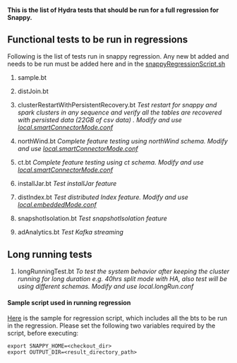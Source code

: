 #### This is the list of Hydra tests that should be run for a full regression for Snappy.

## Functional tests to be run in regressions

Following is the list of tests run in snappy regression. Any new bt added and needs to be run must be added here and in the [snappyRegressionScript.sh](../../test/java/io/snappydata/hydra/snappyRegressionScript.sh)

1. sample.bt

2. distJoin.bt

3. clusterRestartWithPersistentRecovery.bt
    *Test restart for snappy and spark clusters in any sequence and verify all the tables are recovered with persisted data (22GB of csv data) . Modify and use [local.smartConnectorMode.conf](../../test/java/io/snappydata/hydra/local.smartConnectorMode.conf)*

4. northWind.bt
    *Complete feature testing using northWind schema. Modify and use [local.smartConnectorMode.conf](../../test/java/io/snappydata/hydra/local.smartConnectorMode.conf)*

5. ct.bt
    *Complete feature testing using ct schema. Modify and use [local.smartConnectorMode.conf](../../test/java/io/snappydata/hydra/local.smartConnectorMode.conf)*

6. installJar.bt
    *Test installJar feature*

7. distIndex.bt
    *Test distributed Index feature. Modify and use [local.embeddedMode.conf](../../test/java/io/snappydata/hydra/local.embeddedMode.conf)*

8. snapshotIsolation.bt
    *Test snapshotIsolation feature*

9. adAnalytics.bt
    *Test Kafka streaming*

## Long running tests

1. longRunningTest.bt
    *To test the system behavior after keeping the cluster running for long duration e.g. 40hrs split mode with HA, also test will be using different schemas. Modify and use local.longRun.conf*


#### Sample script used in running regression

[Here](../../test/java/io/snappydata/hydra/snappyRegressionScript.sh) is the sample for regression script, which includes all the bts to be run in the regression. Please set the following two variables required by the script, before executing:

```
export SNAPPY_HOME=<checkout_dir>
export OUTPUT_DIR=<result_directory_path>
```